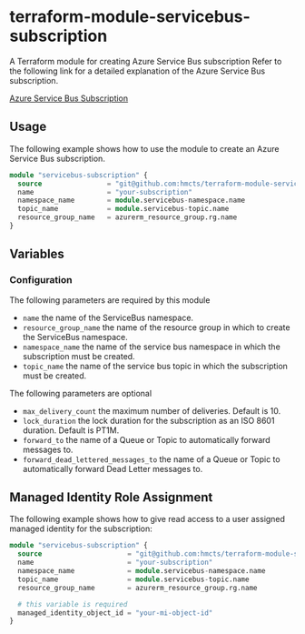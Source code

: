 # terraform-module-servicebus-subscription

A Terraform module for creating Azure Service Bus subscription
Refer to the following link for a detailed explanation of the Azure Service Bus subscription.

[Azure Service Bus Subscription](https://docs.microsoft.com/en-us/azure/service-bus-messaging/service-bus-queues-topics-subscriptions)

## Usage

The following example shows how to use the module to create an Azure Service Bus subscription. 

```terraform
module "servicebus-subscription" {
  source                = "git@github.com:hmcts/terraform-module-servicebus-subscription?ref=master"
  name                  = "your-subscription"
  namespace_name        = module.servicebus-namespace.name
  topic_name            = module.servicebus-topic.name
  resource_group_name   = azurerm_resource_group.rg.name
}
```

## Variables

### Configuration

The following parameters are required by this module

- `name` the name of the ServiceBus namespace.
- `resource_group_name` the name of the resource group in which to create the ServiceBus namespace.
- `namespace_name` the name of the service bus namespace in which the subscription must be created.
- `topic_name` the name of the service bus topic in which the subscription must be created.

The following parameters are optional

- `max_delivery_count` the maximum number of deliveries. Default is 10.
- `lock_duration` the lock duration for the subscription as an ISO 8601 duration. Default is PT1M.
- `forward_to` the name of a Queue or Topic to automatically forward messages to.
- `forward_dead_lettered_messages_to` the name of a Queue or Topic to automatically forward Dead Letter messages to.

## Managed Identity Role Assignment

The following example shows how to give read access to a user assigned managed identity for the subscription:

```terraform
module "servicebus-subscription" {
  source                     = "git@github.com:hmcts/terraform-module-servicebus-subscription?ref=master"
  name                       = "your-subscription"
  namespace_name             = module.servicebus-namespace.name
  topic_name                 = module.servicebus-topic.name
  resource_group_name        = azurerm_resource_group.rg.name

  # this variable is required
  managed_identity_object_id = "your-mi-object-id"
}
```
